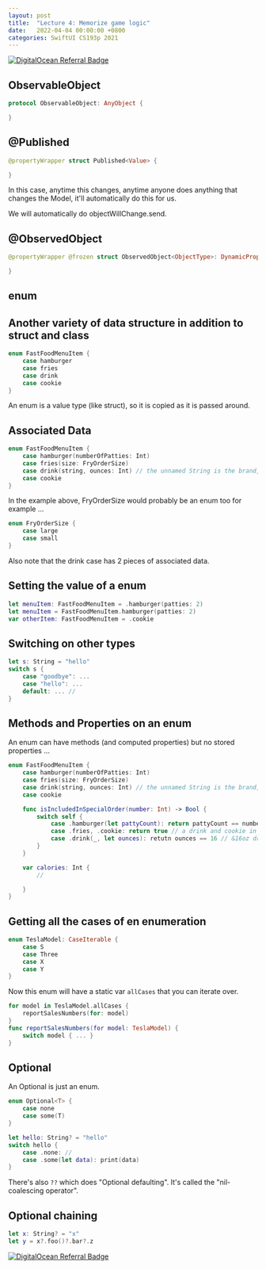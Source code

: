 ```yaml
---
layout: post
title:  "Lecture 4: Memorize game logic"
date:   2022-04-04 00:00:00 +0800
categories: SwiftUI CS193p 2021
---
```


[![DigitalOcean Referral Badge](https://web-platforms.sfo2.digitaloceanspaces.com/WWW/Badge%202.svg)](https://www.digitalocean.com/?refcode=2089a0d80556&utm_campaign=Referral_Invite&utm_medium=Referral_Program&utm_source=badge)

## ObservableObject

```swift
protocol ObservableObject: AnyObject {

}
```

## @Published

```swift
@propertyWrapper struct Published<Value> {

}
```

In this case, anytime this changes, anytime anyone does anything that changes the Model, it'll automatically do this for us.

We will automatically do objectWillChange.send.

## @ObservedObject

```swift
@propertyWrapper @frozen struct ObservedObject<ObjectType>: DynamicProperty where ObjectType: ObservableObject {

}
```

## enum

## Another variety of data structure in addition to struct and class

```swift
enum FastFoodMenuItem {
    case hamburger
    case fries
    case drink
    case cookie
}
```

An enum is a value type (like struct), so it is copied as it is passed around.

## Associated Data

```swift
enum FastFoodMenuItem {
    case hamburger(numberOfPatties: Int)
    case fries(size: FryOrderSize)
    case drink(string, ounces: Int) // the unnamed String is the brand, e.g. "Coke"
    case cookie
}
```

In the example above, FryOrderSize would probably be an enum too for example ...

```swift
enum FryOrderSize {
    case large
    case small
}
```

Also note that the drink case has 2 pieces of associated data.

## Setting the value of a enum

```swift
let menuItem: FastFoodMenuItem = .hamburger(patties: 2)
let menuItem = FastFoodMenuItem.hamburger(patties: 2)
var otherItem: FastFoodMenuItem = .cookie
```

## Switching on other types

```swift
let s: String = "hello"
switch s {
    case "goodbye": ...
    case "hello": ...
    default: ... // 
}
```

## Methods and Properties on an enum

An enum can have methods (and computed properties) but no stored properties ...

```swift
enum FastFoodMenuItem {
    case hamburger(numberOfPatties: Int)
    case fries(size: FryOrderSize)
    case drink(string, ounces: Int) // the unnamed String is the brand, e.g. "Coke"
    case cookie

    func isIncludedInSpecialOrder(number: Int) -> Bool {
        switch self {
            case .hamburger(let pattyCount): return pattyCount == number
            case .fries, .cookie: return true // a drink and cookie in every special order
            case .drink(_, let ounces): retutn ounces == 16 // &16oz drink of any kind
        }
    }

    var calories: Int {
        // 

    }
}
```

## Getting all the cases of en enumeration

```swift
enum TeslaModel: CaseIterable {
    case S
    case Three
    case X
    case Y
}
```

Now this enum will have a static var `allCases` that you can iterate over.

```swift
for model in TeslaModel.allCases {
    reportSalesNumbers(for: model)
}
func reportSalesNumbers(for model: TeslaModel) {
    switch model { ... }
}
```

## Optional

An Optional is just an enum.

```swift
enum Optional<T> {
    case none
    case some(T)
}

let hello: String? = "hello"
switch hello {
    case .none: // 
    case .some(let data): print(data)
}
```

There's  also `??` which does "Optional defaulting". It's called the "nil-coalescing operator".

## Optional chaining

```swift
let x: String? = "x"
let y = x?.foo()?.bar?.z
```

[![DigitalOcean Referral Badge](https://web-platforms.sfo2.digitaloceanspaces.com/WWW/Badge%202.svg)](https://www.digitalocean.com/?refcode=2089a0d80556&utm_campaign=Referral_Invite&utm_medium=Referral_Program&utm_source=badge)
